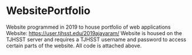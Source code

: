 # WebsitePortfolio
Website programmed in 2019 to house portfolio of web applications
Website: https://user.tjhsst.edu/2019ajayaram/ 
Website is housed on the TJHSST server and requires a TJHSST username and password to access certain parts of the website.
All code is attached above. 
